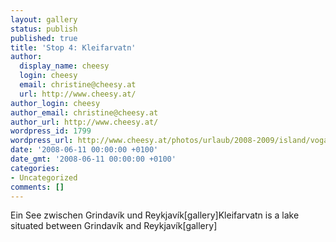 ```yaml
---
layout: gallery
status: publish
published: true
title: 'Stop 4: Kleifarvatn'
author:
  display_name: cheesy
  login: cheesy
  email: christine@cheesy.at
  url: http://www.cheesy.at/
author_login: cheesy
author_email: christine@cheesy.at
author_url: http://www.cheesy.at/
wordpress_id: 1799
wordpress_url: http://www.cheesy.at/photos/urlaub/2008-2009/island/vogar-reykjavik/kleifarvatn/
date: '2008-06-11 00:00:00 +0100'
date_gmt: '2008-06-11 00:00:00 +0100'
categories:
- Uncategorized
comments: []
---
```

<!--:de-->Ein See zwischen Grindavík und Reykjavík[gallery]<!--:--><!--:en-->Kleifarvatn is a lake situated between Grindavík and Reykjavík[gallery]<!--:-->
